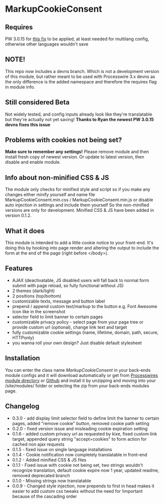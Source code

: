 # MarkupCookieConsent

## Requires
PW 3.0.15 for [this fix](https://github.com/ryancramerdesign/ProcessWire/commit/2fe134b7b059fff023f0f37c7f172a9853c88af2) to be applied, at least needed for multilang config, otherwise other languages wouldn't save

## NOTE!
This repo now includes a devns branch. Which is not a development version of this module, but rather meant to be used with Processwire 3.x devns as the only difference is the added namespace and therefore the requires flag in module info.

## Still considered Beta
Not widely tested, and config inputs already look like they're translatable but they're actually not yet saving!
**Thanks to Ryan the newest PW 3.0.15 devns fixes this issue**

## Problems with cookies not being set?
**Make sure to remember any settings!**
Please remove module and then install fresh copy of newest version.
Or update to latest version, then disable and enable module.

## Info about non-minified CSS & JS
The module only checks for minified style and script so if you make any changes either minify yourself and name file MarkupCookieConsent.min.css / MarkupCookieConsent.min.js or disable auto injection in settings and include them yourself
So the non-minified versions are only for development.
Minified CSS & JS have been added in version 0.1.2.

## What it does
This module is intended to add a little cookie notice to your front-end. It's doing this by hooking into page render and altering the output to include the form at the end of the page (right before &lt;/body&gt;).

## Features
* AJAX (deactivatable, JS disabled users will fall back to normal form submit with page reload, so fully functional without JS)
* 2 themes (dark/light)
* 2 positions (top/bottom)
* customizable texts, message and button label
* prepend / append custom text/markup to the button e.g. Font Awesome Icon like in the screenshot
* selector field to limit banner to certain pages
* customizable privacy policy - select page from your page tree or provide custom url (optional), change link text and target
* fully customizable cookie settings (name, lifetime, domain, path, secure, HTTPonly)
* you wanna roll your own design? Just disable default stylesheet

## Installation
You can enter the class name *MarkupCookieConsent* in your back-ends module configs and it will download automatically
or get from [Processwires module directory](http://modules.processwire.com/modules/markup-cookie-consent/) or [Github](https://github.com/CanRau/MarkupCookieConsent/) and install it by unzipping and moving into your /site/modules/ folder or selecting the zip from your back-ends modules page.

## Changelog
* 0.3.0 - add display limit selector field to define limit the banner to certain pages, added "remove cookie" button, removed cookie path setting
* 0.2.0 - fixed version issue and misleading cookie expiration setting
* 0.1.6 - added custom privacy url as requested by kixe, fixed custom link target, appended query string "accept=cookies" to form action for cached non ajax requests
* 0.1.5 - fixed issue on single language installations
* 0.1.4 - Cookie notification now completely translatable in front-end
* 0.1.2 - Added minified CSS & JS files
* 0.1.1 - Fixed issue with cookie not being set, two strings wouldn't recognize translation, default cookie expire now 1 year, updated readme, removed deprecated branch
* 0.1.0 - Missing strings now translatable
* 0.0.9 - Changed style injection, now prepends to first <link> in head makes it easier to add custom css tweaks without the need for !important because of the cascading order
